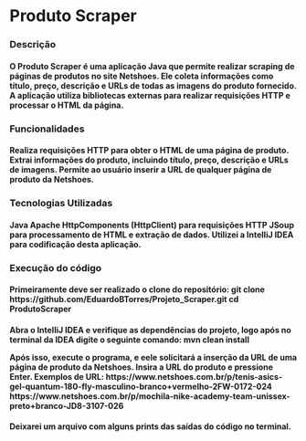 <h1>Produto Scraper</h1>
<h3>Descrição</h3>
<h4>O Produto Scraper é uma aplicação Java que permite realizar scraping de páginas de produtos no site Netshoes. Ele coleta informações como título, 
preço, descrição e URLs de todas as imagens do produto fornecido. A aplicação utiliza bibliotecas externas para realizar requisições HTTP e processar o HTML da página.</h4>

<h3>Funcionalidades</h3>
<h4>Realiza requisições HTTP para obter o HTML de uma página de produto.
Extrai informações do produto, incluindo título, preço, descrição e URLs de imagens.
Permite ao usuário inserir a URL de qualquer página de produto da Netshoes.</h4>

<h3>Tecnologias Utilizadas</h3>
<h4>Java
Apache HttpComponents (HttpClient) para requisições HTTP
JSoup para processamento de HTML e extração de dados.
Utilizei a IntelliJ IDEA para codificação desta aplicação.</h4>

<h3>Execução do código</h3>
<h4>Primeiramente deve ser realizado o clone do repositório:
  git clone https://github.com/EduardoBTorres/Projeto_Scraper.git
  cd ProdutoScraper
</h4>
<h4><p></p>Abra o IntelliJ IDEA e verifique as dependências do projeto, logo após no terminal da IDEA digite o seguinte comando: mvn clean install</p>
  Após isso, execute o programa, e eele solicitará a inserção da URL de uma página de produto da Netshoes.
  Insira a URL do produto e pressione Enter.
  Exemplos de URL:
  https://www.netshoes.com.br/p/tenis-asics-gel-quantum-180-fly-masculino-branco+vermelho-2FW-0172-024
  https://www.netshoes.com.br/p/mochila-nike-academy-team-unissex-preto+branco-JD8-3107-026
</h4>
<h4><p>Deixarei um arquivo com alguns prints das saídas do código no terminal.</p></p></h4>

